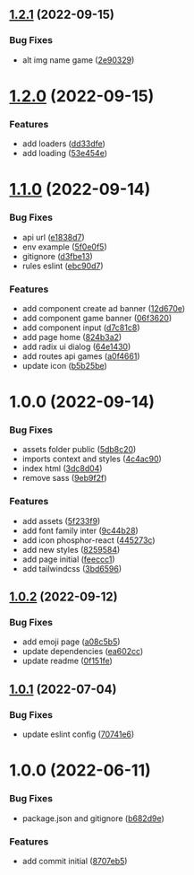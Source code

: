 ## [1.2.1](https://github.com/ialexanderbrito/duo/compare/v1.2.0...v1.2.1) (2022-09-15)


### Bug Fixes

* alt img name game ([2e90329](https://github.com/ialexanderbrito/duo/commit/2e9032943dce980ead70aa181fc2bbd9beaef5c3))

# [1.2.0](https://github.com/ialexanderbrito/duo/compare/v1.1.0...v1.2.0) (2022-09-15)


### Features

* add loaders ([dd33dfe](https://github.com/ialexanderbrito/duo/commit/dd33dfe60a6ef075c85c6533c0f1fe9a27f8a741))
* add loading ([53e454e](https://github.com/ialexanderbrito/duo/commit/53e454ef8aababc5858b6dd0af9e5efa419554cb))

# [1.1.0](https://github.com/ialexanderbrito/duo/compare/v1.0.0...v1.1.0) (2022-09-14)


### Bug Fixes

* api url ([e1838d7](https://github.com/ialexanderbrito/duo/commit/e1838d7d72208b065332597fb45af747966ee075))
* env example ([5f0e0f5](https://github.com/ialexanderbrito/duo/commit/5f0e0f55cb630945744ab2eb6f2949186a2b6187))
* gitignore ([d3fbe13](https://github.com/ialexanderbrito/duo/commit/d3fbe1334fdbe4dcf3eadf4577ff75a9bf1e5212))
* rules eslint ([ebc90d7](https://github.com/ialexanderbrito/duo/commit/ebc90d72de6aa0bfa7402c59a24d80e44145e683))


### Features

* add component create ad banner ([12d670e](https://github.com/ialexanderbrito/duo/commit/12d670e53e70093e56e22ac2e2b36f2fc0e764bd))
* add component game banner ([06f3620](https://github.com/ialexanderbrito/duo/commit/06f3620fb49ed65c3757a4701491dd8e6a9825a8))
* add component input ([d7c81c8](https://github.com/ialexanderbrito/duo/commit/d7c81c8b89dfea625c276d61572aa2eb1e207c33))
* add page home ([824b3a2](https://github.com/ialexanderbrito/duo/commit/824b3a2f57c698ca96c3a98c55b15651560ae5c2))
* add radix ui dialog ([64e1430](https://github.com/ialexanderbrito/duo/commit/64e1430392719c99b0453347ef8ed0f063feca03))
* add routes api games ([a0f4661](https://github.com/ialexanderbrito/duo/commit/a0f46613ba287721315f4b1d95c9943ba8d55434))
* update icon ([b5b25be](https://github.com/ialexanderbrito/duo/commit/b5b25bea2cbc47822a72b055172ae12fb692e465))

# 1.0.0 (2022-09-14)


### Bug Fixes

* assets folder public ([5db8c20](https://github.com/ialexanderbrito/duo/commit/5db8c20d29633a205cbaeeb88e5f4871df85e91e))
* imports context and styles ([4c4ac90](https://github.com/ialexanderbrito/duo/commit/4c4ac906cc4994ceb04cadebbcf0013dad9dc4a8))
* index html ([3dc8d04](https://github.com/ialexanderbrito/duo/commit/3dc8d04f7a342f6f50876c0c5958c12e5797289b))
* remove sass ([9eb9f2f](https://github.com/ialexanderbrito/duo/commit/9eb9f2f9e6d374ec359b00685ab93435508220ef))


### Features

* add assets ([5f233f9](https://github.com/ialexanderbrito/duo/commit/5f233f902b38a9d159a10a56f5fef5cfd7f5bf73))
* add font family inter ([9c44b28](https://github.com/ialexanderbrito/duo/commit/9c44b286dea7ce4d65a74456b952e48535d6509f))
* add icon phosphor-react ([445273c](https://github.com/ialexanderbrito/duo/commit/445273ce60fb31e6928bebf5f5006e4e087f8d62))
* add new styles ([8259584](https://github.com/ialexanderbrito/duo/commit/825958492bdb0a5d63f00654dcef7648d44ec862))
* add page initial ([feeccc1](https://github.com/ialexanderbrito/duo/commit/feeccc167a20085c14a9abbf9891ea4d684cd189))
* add tailwindcss ([3bd6596](https://github.com/ialexanderbrito/duo/commit/3bd65962d0e7487e13643156a1a33f642e7ff2fd))

## [1.0.2](https://github.com/alxUI/boilerplate-vite/compare/v1.0.1...v1.0.2) (2022-09-12)


### Bug Fixes

* add emoji page ([a08c5b5](https://github.com/alxUI/boilerplate-vite/commit/a08c5b50ff8df980a854e6a30fff3e10b1b239e7))
* update dependencies ([ea602cc](https://github.com/alxUI/boilerplate-vite/commit/ea602cca8ed5c19a313fb09d98864a4cebf6388a))
* update readme ([0f151fe](https://github.com/alxUI/boilerplate-vite/commit/0f151fe5f6e085b3061bba03f29e364c73efceed))

## [1.0.1](https://github.com/alxUI/boilerplate-vite/compare/v1.0.0...v1.0.1) (2022-07-04)


### Bug Fixes

* update eslint config ([70741e6](https://github.com/alxUI/boilerplate-vite/commit/70741e674ac6c9d5f64a588a8fe8d5ebbd3b4eb6))

# 1.0.0 (2022-06-11)


### Bug Fixes

* package.json and gitignore ([b682d9e](https://github.com/alxUI/boilerplate-vite/commit/b682d9ee4d5521390a2050ae803628c984ca196a))


### Features

* add commit initial ([8707eb5](https://github.com/alxUI/boilerplate-vite/commit/8707eb5539fdc09b52db5a285350e4444c14c830))
